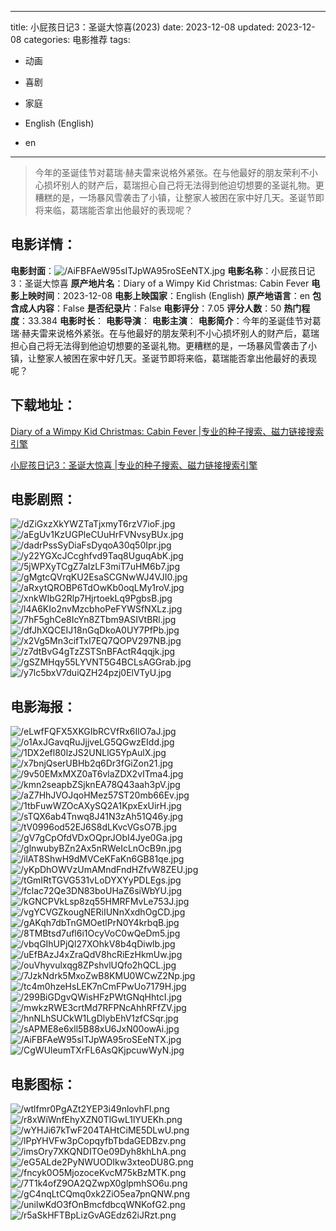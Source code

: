 
---
title: 小屁孩日记3：圣诞大惊喜(2023)
date: 2023-12-08
updated: 2023-12-08
categories: 电影推荐
tags:
- 动画
- 喜剧
- 家庭

- English (English)
- en
---


> 今年的圣诞佳节对葛瑞·赫夫雷来说格外紧张。在与他最好的朋友荣利不小心损坏别人的财产后，葛瑞担心自己将无法得到他迫切想要的圣诞礼物。更糟糕的是，一场暴风雪袭击了小镇，让整家人被困在家中好几天。圣诞节即将来临，葛瑞能否拿出他最好的表现呢？

## **电影详情**：

**电影封面**：<img src="https://image.tmdb.org/t/p/w200/AiFBFAeW95sITJpWA95roSEeNTX.jpg" alt="/AiFBFAeW95sITJpWA95roSEeNTX.jpg" title="/AiFBFAeW95sITJpWA95roSEeNTX.jpg">
**电影名称**：小屁孩日记3：圣诞大惊喜
**原产地片名**：Diary of a Wimpy Kid Christmas: Cabin Fever
**电影上映时间**：2023-12-08
**电影上映国家**：English (English)
**原产地语言**：en
**包含成人内容**：False
**是否纪录片**：False
**电影评分**：7.05
**评分人数**：50
**热门程度**：33.384
**电影时长**：
**电影导演**：
**电影主演**：
**电影简介**：今年的圣诞佳节对葛瑞·赫夫雷来说格外紧张。在与他最好的朋友荣利不小心损坏别人的财产后，葛瑞担心自己将无法得到他迫切想要的圣诞礼物。更糟糕的是，一场暴风雪袭击了小镇，让整家人被困在家中好几天。圣诞节即将来临，葛瑞能否拿出他最好的表现呢？

## **下载地址**：
[Diary of a Wimpy Kid Christmas: Cabin Fever |专业的种子搜索、磁力链接搜索引擎](https://movie.amd794.com:2083/?search=Diary%20of%20a%20Wimpy%20Kid%20Christmas%3A%20Cabin%20Fever&ordering=&mode=match_phrase&page_size=10&page=1)

[小屁孩日记3：圣诞大惊喜 |专业的种子搜索、磁力链接搜索引擎](https://movie.amd794.com:2083/?search=%E5%B0%8F%E5%B1%81%E5%AD%A9%E6%97%A5%E8%AE%B03%EF%BC%9A%E5%9C%A3%E8%AF%9E%E5%A4%A7%E6%83%8A%E5%96%9C&ordering=&mode=match_phrase&page_size=10&page=1)
 

## **电影剧照**：
<img src="https://image.tmdb.org/t/p/original/dZiGxzXkYWZTaTjxmyT6rzV7ioF.jpg" alt="/dZiGxzXkYWZTaTjxmyT6rzV7ioF.jpg" title="/dZiGxzXkYWZTaTjxmyT6rzV7ioF.jpg"><img src="https://image.tmdb.org/t/p/original/aEgUv1KzUGPleCUuHrFVNvsyBUx.jpg" alt="/aEgUv1KzUGPleCUuHrFVNvsyBUx.jpg" title="/aEgUv1KzUGPleCUuHrFVNvsyBUx.jpg"><img src="https://image.tmdb.org/t/p/original/dadrPssSyDiaFsDyqoA30q50Ipr.jpg" alt="/dadrPssSyDiaFsDyqoA30q50Ipr.jpg" title="/dadrPssSyDiaFsDyqoA30q50Ipr.jpg"><img src="https://image.tmdb.org/t/p/original/y22YGXcJCcghfvd9Taq8UguqAbK.jpg" alt="/y22YGXcJCcghfvd9Taq8UguqAbK.jpg" title="/y22YGXcJCcghfvd9Taq8UguqAbK.jpg"><img src="https://image.tmdb.org/t/p/original/5jWPXyTCgZ7aIzLF3miT7uHM6b7.jpg" alt="/5jWPXyTCgZ7aIzLF3miT7uHM6b7.jpg" title="/5jWPXyTCgZ7aIzLF3miT7uHM6b7.jpg"><img src="https://image.tmdb.org/t/p/original/gMgtcQVrqKU2EsaSCGNwWJ4VJI0.jpg" alt="/gMgtcQVrqKU2EsaSCGNwWJ4VJI0.jpg" title="/gMgtcQVrqKU2EsaSCGNwWJ4VJI0.jpg"><img src="https://image.tmdb.org/t/p/original/aRxytQROBP6TdOwKb0oqLMy1roV.jpg" alt="/aRxytQROBP6TdOwKb0oqLMy1roV.jpg" title="/aRxytQROBP6TdOwKb0oqLMy1roV.jpg"><img src="https://image.tmdb.org/t/p/original/xnkWIbG2Rlp7HjrtoekLq9PgbsB.jpg" alt="/xnkWIbG2Rlp7HjrtoekLq9PgbsB.jpg" title="/xnkWIbG2Rlp7HjrtoekLq9PgbsB.jpg"><img src="https://image.tmdb.org/t/p/original/l4A6KIo2nvMzcbhoPeFYWSfNXLz.jpg" alt="/l4A6KIo2nvMzcbhoPeFYWSfNXLz.jpg" title="/l4A6KIo2nvMzcbhoPeFYWSfNXLz.jpg"><img src="https://image.tmdb.org/t/p/original/7hF5ghCe8IcYn8ZTbm9ASIVtBRl.jpg" alt="/7hF5ghCe8IcYn8ZTbm9ASIVtBRl.jpg" title="/7hF5ghCe8IcYn8ZTbm9ASIVtBRl.jpg"><img src="https://image.tmdb.org/t/p/original/dfJhXQCEIJ18nGqDkoA0UY7PfPb.jpg" alt="/dfJhXQCEIJ18nGqDkoA0UY7PfPb.jpg" title="/dfJhXQCEIJ18nGqDkoA0UY7PfPb.jpg"><img src="https://image.tmdb.org/t/p/original/x2Vg5Mn3cifTxI7EQ7QOPV297NB.jpg" alt="/x2Vg5Mn3cifTxI7EQ7QOPV297NB.jpg" title="/x2Vg5Mn3cifTxI7EQ7QOPV297NB.jpg"><img src="https://image.tmdb.org/t/p/original/z7dtBvG4gTzZSTSnBFActR4qqjk.jpg" alt="/z7dtBvG4gTzZSTSnBFActR4qqjk.jpg" title="/z7dtBvG4gTzZSTSnBFActR4qqjk.jpg"><img src="https://image.tmdb.org/t/p/original/gSZMHqy55LYVNT5G4BCLsAGGrab.jpg" alt="/gSZMHqy55LYVNT5G4BCLsAGGrab.jpg" title="/gSZMHqy55LYVNT5G4BCLsAGGrab.jpg"><img src="https://image.tmdb.org/t/p/original/y7lc5bxV7duiQZH24pzj0ElVTyU.jpg" alt="/y7lc5bxV7duiQZH24pzj0ElVTyU.jpg" title="/y7lc5bxV7duiQZH24pzj0ElVTyU.jpg">

## **电影海报**：
<img src="https://image.tmdb.org/t/p/original/eLwfFQFX5XKGIbRCVfRx6IlO7aJ.jpg" alt="/eLwfFQFX5XKGIbRCVfRx6IlO7aJ.jpg" title="/eLwfFQFX5XKGIbRCVfRx6IlO7aJ.jpg"><img src="https://image.tmdb.org/t/p/original/o1AxJGavqRuJjjveLG5QGwzEIdd.jpg" alt="/o1AxJGavqRuJjjveLG5QGwzEIdd.jpg" title="/o1AxJGavqRuJjjveLG5QGwzEIdd.jpg"><img src="https://image.tmdb.org/t/p/original/1DX2efl80lzJS2UNLlG5YpAulX.jpg" alt="/1DX2efl80lzJS2UNLlG5YpAulX.jpg" title="/1DX2efl80lzJS2UNLlG5YpAulX.jpg"><img src="https://image.tmdb.org/t/p/original/x7bnjQserUBHb2q6Dr3fGiZon21.jpg" alt="/x7bnjQserUBHb2q6Dr3fGiZon21.jpg" title="/x7bnjQserUBHb2q6Dr3fGiZon21.jpg"><img src="https://image.tmdb.org/t/p/original/9v50EMxMXZ0aT6vlaZDX2vITma4.jpg" alt="/9v50EMxMXZ0aT6vlaZDX2vITma4.jpg" title="/9v50EMxMXZ0aT6vlaZDX2vITma4.jpg"><img src="https://image.tmdb.org/t/p/original/kmn2seapbZSjknEA78Q43aah3pV.jpg" alt="/kmn2seapbZSjknEA78Q43aah3pV.jpg" title="/kmn2seapbZSjknEA78Q43aah3pV.jpg"><img src="https://image.tmdb.org/t/p/original/aZ7HhJVOJqoHMez57ST20mb66Ev.jpg" alt="/aZ7HhJVOJqoHMez57ST20mb66Ev.jpg" title="/aZ7HhJVOJqoHMez57ST20mb66Ev.jpg"><img src="https://image.tmdb.org/t/p/original/1tbFuwWZOcAXySQ2A1KpxExUirH.jpg" alt="/1tbFuwWZOcAXySQ2A1KpxExUirH.jpg" title="/1tbFuwWZOcAXySQ2A1KpxExUirH.jpg"><img src="https://image.tmdb.org/t/p/original/sTQX6ab4Tnwq8J41N3zAh51Q46y.jpg" alt="/sTQX6ab4Tnwq8J41N3zAh51Q46y.jpg" title="/sTQX6ab4Tnwq8J41N3zAh51Q46y.jpg"><img src="https://image.tmdb.org/t/p/original/tV0996od52EJ6S8dLKvcVGsO7B.jpg" alt="/tV0996od52EJ6S8dLKvcVGsO7B.jpg" title="/tV0996od52EJ6S8dLKvcVGsO7B.jpg"><img src="https://image.tmdb.org/t/p/original/gV7gCpOfdVDxOQprJObI4Jye0Ga.jpg" alt="/gV7gCpOfdVDxOQprJObI4Jye0Ga.jpg" title="/gV7gCpOfdVDxOQprJObI4Jye0Ga.jpg"><img src="https://image.tmdb.org/t/p/original/glnwubyBZn2Ax5nRWeIcLnOcB9n.jpg" alt="/glnwubyBZn2Ax5nRWeIcLnOcB9n.jpg" title="/glnwubyBZn2Ax5nRWeIcLnOcB9n.jpg"><img src="https://image.tmdb.org/t/p/original/ilAT8ShwH9dMVCeKFaKn6GB81qe.jpg" alt="/ilAT8ShwH9dMVCeKFaKn6GB81qe.jpg" title="/ilAT8ShwH9dMVCeKFaKn6GB81qe.jpg"><img src="https://image.tmdb.org/t/p/original/yKpDhOWVzUmAMndFndHZfvW8ZEU.jpg" alt="/yKpDhOWVzUmAMndFndHZfvW8ZEU.jpg" title="/yKpDhOWVzUmAMndFndHZfvW8ZEU.jpg"><img src="https://image.tmdb.org/t/p/original/tGmIRtTGVG531vLoDYXYyPDLEgs.jpg" alt="/tGmIRtTGVG531vLoDYXYyPDLEgs.jpg" title="/tGmIRtTGVG531vLoDYXYyPDLEgs.jpg"><img src="https://image.tmdb.org/t/p/original/fclac72Qe3DN83boUHaZ6siWbYU.jpg" alt="/fclac72Qe3DN83boUHaZ6siWbYU.jpg" title="/fclac72Qe3DN83boUHaZ6siWbYU.jpg"><img src="https://image.tmdb.org/t/p/original/kGNCPVkLsp8zq55HMRFMvLe753J.jpg" alt="/kGNCPVkLsp8zq55HMRFMvLe753J.jpg" title="/kGNCPVkLsp8zq55HMRFMvLe753J.jpg"><img src="https://image.tmdb.org/t/p/original/vgYCVGZkougNERiIUNnXxdhOgCD.jpg" alt="/vgYCVGZkougNERiIUNnXxdhOgCD.jpg" title="/vgYCVGZkougNERiIUNnXxdhOgCD.jpg"><img src="https://image.tmdb.org/t/p/original/gAKqh7dbTnGMOetlPrN0Y4krbqB.jpg" alt="/gAKqh7dbTnGMOetlPrN0Y4krbqB.jpg" title="/gAKqh7dbTnGMOetlPrN0Y4krbqB.jpg"><img src="https://image.tmdb.org/t/p/original/8TMBtsd7ufl6i1OcyVoC0wQeDm5.jpg" alt="/8TMBtsd7ufl6i1OcyVoC0wQeDm5.jpg" title="/8TMBtsd7ufl6i1OcyVoC0wQeDm5.jpg"><img src="https://image.tmdb.org/t/p/original/vbqGIhUPjQl27XOhkV8b4qDiwlb.jpg" alt="/vbqGIhUPjQl27XOhkV8b4qDiwlb.jpg" title="/vbqGIhUPjQl27XOhkV8b4qDiwlb.jpg"><img src="https://image.tmdb.org/t/p/original/uEfBAzJ4xZraQdV8hcRiEzHkmUw.jpg" alt="/uEfBAzJ4xZraQdV8hcRiEzHkmUw.jpg" title="/uEfBAzJ4xZraQdV8hcRiEzHkmUw.jpg"><img src="https://image.tmdb.org/t/p/original/ouVhyvulxqg8ZPshvlUQfo2hQCL.jpg" alt="/ouVhyvulxqg8ZPshvlUQfo2hQCL.jpg" title="/ouVhyvulxqg8ZPshvlUQfo2hQCL.jpg"><img src="https://image.tmdb.org/t/p/original/7JzkNdrk5MxoZwB8KMU0WCwZ2Np.jpg" alt="/7JzkNdrk5MxoZwB8KMU0WCwZ2Np.jpg" title="/7JzkNdrk5MxoZwB8KMU0WCwZ2Np.jpg"><img src="https://image.tmdb.org/t/p/original/tc4m0hzeHsLEK7nCmFPwUo7179H.jpg" alt="/tc4m0hzeHsLEK7nCmFPwUo7179H.jpg" title="/tc4m0hzeHsLEK7nCmFPwUo7179H.jpg"><img src="https://image.tmdb.org/t/p/original/299BiGDgvQWisHFzPWtGNqHhtcI.jpg" alt="/299BiGDgvQWisHFzPWtGNqHhtcI.jpg" title="/299BiGDgvQWisHFzPWtGNqHhtcI.jpg"><img src="https://image.tmdb.org/t/p/original/mwkzRWE3crtMd7RFPNcAhhRFfZV.jpg" alt="/mwkzRWE3crtMd7RFPNcAhhRFfZV.jpg" title="/mwkzRWE3crtMd7RFPNcAhhRFfZV.jpg"><img src="https://image.tmdb.org/t/p/original/hnNLhSUCkW1LgDlybEhV1zfCSqr.jpg" alt="/hnNLhSUCkW1LgDlybEhV1zfCSqr.jpg" title="/hnNLhSUCkW1LgDlybEhV1zfCSqr.jpg"><img src="https://image.tmdb.org/t/p/original/sAPME8e6xll5B88xU6JxN00owAi.jpg" alt="/sAPME8e6xll5B88xU6JxN00owAi.jpg" title="/sAPME8e6xll5B88xU6JxN00owAi.jpg"><img src="https://image.tmdb.org/t/p/original/AiFBFAeW95sITJpWA95roSEeNTX.jpg" alt="/AiFBFAeW95sITJpWA95roSEeNTX.jpg" title="/AiFBFAeW95sITJpWA95roSEeNTX.jpg"><img src="https://image.tmdb.org/t/p/original/CgWUleumTXrFL6AsQKjpcuwWyN.jpg" alt="/CgWUleumTXrFL6AsQKjpcuwWyN.jpg" title="/CgWUleumTXrFL6AsQKjpcuwWyN.jpg">

## **电影图标**：
<img src="https://image.tmdb.org/t/p/original/wtlfmr0PgAZt2YEP3i49nlovhFl.png" alt="/wtlfmr0PgAZt2YEP3i49nlovhFl.png" title="/wtlfmr0PgAZt2YEP3i49nlovhFl.png"><img src="https://image.tmdb.org/t/p/original/r8xWiWnfEhyXZN0TlGwL1lYUEKh.png" alt="/r8xWiWnfEhyXZN0TlGwL1lYUEKh.png" title="/r8xWiWnfEhyXZN0TlGwL1lYUEKh.png"><img src="https://image.tmdb.org/t/p/original/wYHJi67kTwF204TAHtCiME5DLwU.png" alt="/wYHJi67kTwF204TAHtCiME5DLwU.png" title="/wYHJi67kTwF204TAHtCiME5DLwU.png"><img src="https://image.tmdb.org/t/p/original/lPpYHVFw3pCopqyfbTbdaGEDBzv.png" alt="/lPpYHVFw3pCopqyfbTbdaGEDBzv.png" title="/lPpYHVFw3pCopqyfbTbdaGEDBzv.png"><img src="https://image.tmdb.org/t/p/original/imsOry7XKQNDITOe09Dyh8khLhA.png" alt="/imsOry7XKQNDITOe09Dyh8khLhA.png" title="/imsOry7XKQNDITOe09Dyh8khLhA.png"><img src="https://image.tmdb.org/t/p/original/eG5ALde2PyNWUODIkw3xteoDU8G.png" alt="/eG5ALde2PyNWUODIkw3xteoDU8G.png" title="/eG5ALde2PyNWUODIkw3xteoDU8G.png"><img src="https://image.tmdb.org/t/p/original/fncyk0O5MjozoceKvcM75kBzMTK.png" alt="/fncyk0O5MjozoceKvcM75kBzMTK.png" title="/fncyk0O5MjozoceKvcM75kBzMTK.png"><img src="https://image.tmdb.org/t/p/original/7T1k4ofZ9OA2QZwpX0glpmhSO6u.png" alt="/7T1k4ofZ9OA2QZwpX0glpmhSO6u.png" title="/7T1k4ofZ9OA2QZwpX0glpmhSO6u.png"><img src="https://image.tmdb.org/t/p/original/gC4nqLtCQmq0xk2ZiO5ea7pnQNW.png" alt="/gC4nqLtCQmq0xk2ZiO5ea7pnQNW.png" title="/gC4nqLtCQmq0xk2ZiO5ea7pnQNW.png"><img src="https://image.tmdb.org/t/p/original/unilwKdO3fOnBmcfdbcqWNKofG2.png" alt="/unilwKdO3fOnBmcfdbcqWNKofG2.png" title="/unilwKdO3fOnBmcfdbcqWNKofG2.png"><img src="https://image.tmdb.org/t/p/original/r5aSkHFTBpLizGvAGEdz62iJRzt.png" alt="/r5aSkHFTBpLizGvAGEdz62iJRzt.png" title="/r5aSkHFTBpLizGvAGEdz62iJRzt.png">
